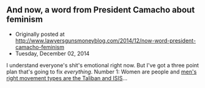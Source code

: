 ## And now, a word from President Camacho about feminism

 * Originally posted at http://www.lawyersgunsmoneyblog.com/2014/12/now-word-president-camacho-feminism
 * Tuesday, December 02, 2014

I understand everyone's shit's emotional right now. But I've got a three point plan that's going to fix _everything_. Number 1: Women are people and [men's right movement types are the Taliban and ISIS](http://www.rawstory.com/rs/2014/12/actor-terry-crews-shreds-the-man-code-and-misogyny-thats-taliban-thats-isis/)...